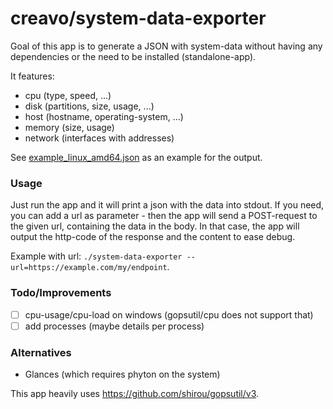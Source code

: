 # creavo/system-data-exporter

Goal of this app is to generate a JSON with system-data without having any dependencies or the need to be installed (standalone-app).

It features:

* cpu (type, speed, ...)
* disk (partitions, size, usage, ...)
* host (hostname, operating-system, ...)
* memory (size, usage)
* network (interfaces with addresses)

See [example_linux_amd64.json](https://github.com/creavo/system-data-exporter/blob/main/example_linux_amd64.json) as an example for the output.

### Usage

Just run the app and it will print a json with the data into stdout. If you need, you can add a url as parameter - then the app will send a POST-request to the given url, containing the data in the body. In that case, the app will output the http-code of the response and the content to ease debug.

Example with url: `./system-data-exporter --url=https://example.com/my/endpoint`.

### Todo/Improvements

- [ ] cpu-usage/cpu-load on windows (gopsutil/cpu does not support that)
- [ ] add processes (maybe details per process)

### Alternatives
* Glances (which requires phyton on the system)

This app heavily uses https://github.com/shirou/gopsutil/v3.
